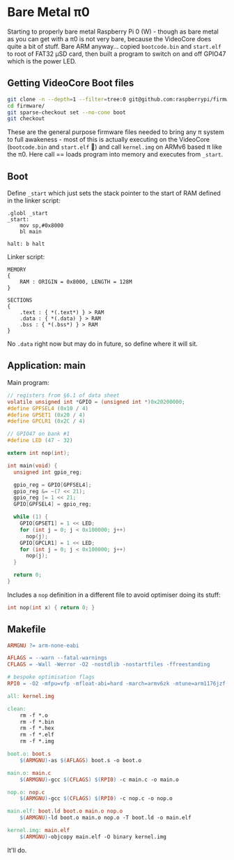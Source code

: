 # Bare Metal π0

Starting to properly bare metal Raspberry Pi 0 (W) - though as bare metal as you can get with a π0 is not very bare, because the VideoCore does quite a bit of stuff. Bare ARM anyway... copied `bootcode.bin` and `start.elf` to root of FAT32 µSD card, then built a program to switch on and off GPIO47 which is the power LED.

## Getting VideoCore Boot files

```bash
git clone -n --depth=1 --filter=tree:0 git@github.com:raspberrypi/firmware.git
cd firmware/
git sparse-checkout set --no-cone boot
git checkout
```

These are the general purpose firmware files needed to bring any π system to full awakeness - most of this is actually executing on the VideoCore (`bootcode.bin` and `start.elf` 👀) and call `kernel.img` on ARMv6 based π like the π0. Here call == loads program into memory and executes from `_start`.

## Boot

Define `_start` which just sets the stack pointer to the start of RAM defined in the linker script:

```assembly
.globl _start
_start:
    mov sp,#0x8000
    bl main

halt: b halt
```

Linker script:

```
MEMORY
{
    RAM : ORIGIN = 0x8000, LENGTH = 128M
}

SECTIONS
{
    .text : { *(.text*) } > RAM
    .data : { *(.data) } > RAM
    .bss : { *(.bss*) } > RAM
}
```

No `.data` right now but may do in future, so define where it will sit.

## Application: main

Main program:

```c
// registers from §6.1 of data sheet
volatile unsigned int *GPIO = (unsigned int *)0x20200000;
#define GPFSEL4 (0x10 / 4)
#define GPSET1 (0x20 / 4)
#define GPCLR1 (0x2C / 4)

// GPIO47 on bank #1
#define LED (47 - 32)

extern int nop(int);

int main(void) {
  unsigned int gpio_reg;

  gpio_reg = GPIO[GPFSEL4];
  gpio_reg &= ~(7 << 21);
  gpio_reg |= 1 << 21;
  GPIO[GPFSEL4] = gpio_reg;

  while (1) {
    GPIO[GPSET1] = 1 << LED;
    for (int j = 0; j < 0x100000; j++)
      nop(j);
    GPIO[GPCLR1] = 1 << LED;
    for (int j = 0; j < 0x100000; j++)
      nop(j);
  }

  return 0;
}
```

Includes a `nop` definition in a different file to avoid optimiser doing its stuff:

```c
int nop(int x) { return 0; }
```

## Makefile

```makefile
ARMGNU ?= arm-none-eabi

AFLAGS = --warn --fatal-warnings
CFLAGS = -Wall -Werror -O2 -nostdlib -nostartfiles -ffreestanding

# bespoke optimisation flags
RPI0 = -O2 -mfpu=vfp -mfloat-abi=hard -march=armv6zk -mtune=arm1176jzf-s

all: kernel.img

clean:
	rm -f *.o
	rm -f *.bin
	rm -f *.hex
	rm -f *.elf
	rm -f *.img

boot.o: boot.s
	$(ARMGNU)-as $(AFLAGS) boot.s -o boot.o

main.o: main.c
	$(ARMGNU)-gcc $(CFLAGS) $(RPI0) -c main.c -o main.o

nop.o: nop.c
	$(ARMGNU)-gcc $(CFLAGS) $(RPI0) -c nop.c -o nop.o

main.elf: boot.ld boot.o main.o nop.o
	$(ARMGNU)-ld boot.o main.o nop.o -T boot.ld -o main.elf

kernel.img: main.elf
	$(ARMGNU)-objcopy main.elf -O binary kernel.img
```

It'll do.